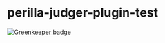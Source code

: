 # perilla-judger-plugin-test

[![Greenkeeper badge](https://badges.greenkeeper.io/ZhangZisu/perilla-judger-plugin-test.svg)](https://greenkeeper.io/)